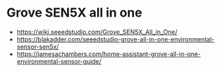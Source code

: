 # Grove SEN5X all in one
- https://wiki.seeedstudio.com/Grove_SEN5X_All_in_One/
- https://blakadder.com/seeedstudio-grove-all-in-one-environmental-sensor-sen5x/
- https://jamesachambers.com/home-assistant-grove-all-in-one-environmental-sensor-guide/


